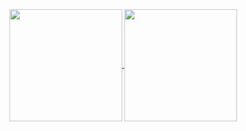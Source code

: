 <a href="https://github.com/bimprakosoo">
  <img height=200 align="center" src="https://github-readme-stats.vercel.app/api?username=bimprakosoo&theme=prussian" />
</a>
<a href="https://github.com/bimprakosoo">
  <img height=200 align="center" src="https://github-readme-stats.vercel.app/api/top-langs?username=bimprakosoo&layout=compact&langs_count=8&card_width=320&theme=prussian" />
</a>
